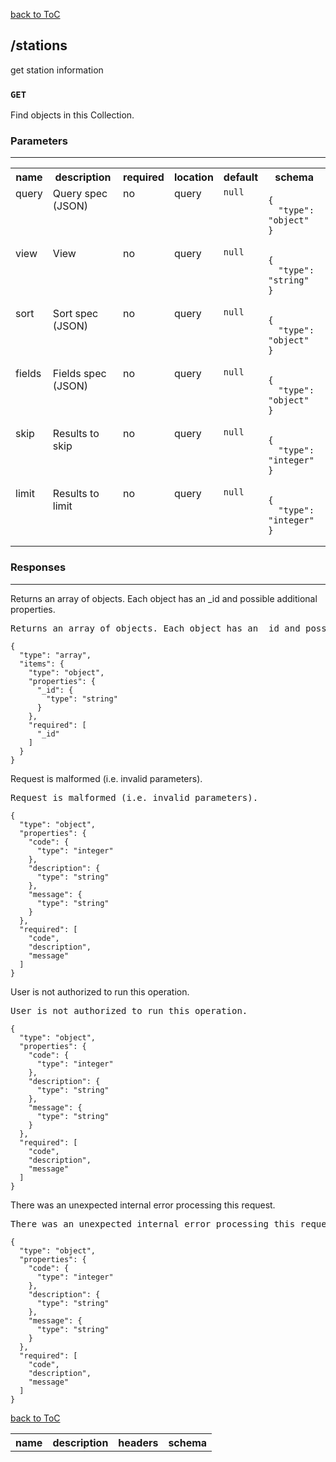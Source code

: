 [back to ToC](/api-docs/index.md)

## /stations

get station information
### `GET`

Find objects in this Collection.
### Parameters

---

<table>
<tr>
<th> name </th>
<th> description </th>
<th> required </th>
<th> location </th>
<th> default </th>
<th> schema </th>
</tr>



<tr>
<td valign="top"> query </td>
<td valign="top"> Query spec (JSON) </td>
<td valign="top"> no </td>
<td valign="top"> query </td>
<td valign="top"> 
<code>null</code>
</td>
<td valign="top">
<pre><code>{
  "type": "object"
}
</code></pre>
</td>
</tr>



<tr>
<td valign="top"> view </td>
<td valign="top"> View </td>
<td valign="top"> no </td>
<td valign="top"> query </td>
<td valign="top"> 
<code>null</code>
</td>
<td valign="top">
<pre><code>{
  "type": "string"
}
</code></pre>
</td>
</tr>



<tr>
<td valign="top"> sort </td>
<td valign="top"> Sort spec (JSON) </td>
<td valign="top"> no </td>
<td valign="top"> query </td>
<td valign="top"> 
<code>null</code>
</td>
<td valign="top">
<pre><code>{
  "type": "object"
}
</code></pre>
</td>
</tr>



<tr>
<td valign="top"> fields </td>
<td valign="top"> Fields spec (JSON) </td>
<td valign="top"> no </td>
<td valign="top"> query </td>
<td valign="top"> 
<code>null</code>
</td>
<td valign="top">
<pre><code>{
  "type": "object"
}
</code></pre>
</td>
</tr>



<tr>
<td valign="top"> skip </td>
<td valign="top"> Results to skip </td>
<td valign="top"> no </td>
<td valign="top"> query </td>
<td valign="top"> 
<code>null</code>
</td>
<td valign="top">
<pre><code>{
  "type": "integer"
}
</code></pre>
</td>
</tr>



<tr>
<td valign="top"> limit </td>
<td valign="top"> Results to limit </td>
<td valign="top"> no </td>
<td valign="top"> query </td>
<td valign="top"> 
<code>null</code>
</td>
<td valign="top">
<pre><code>{
  "type": "integer"
}
</code></pre>
</td>
</tr>



</table>


### Responses

---

<table>
<tr>
<th> name </th>
<th> description </th>
<th> headers </th>
<th> schema </th>
</tr>
<tr>

</tr>
<tr>
Returns an array of objects. Each object has an _id and possible additional properties.
</tr>
<tr>
<pre>
Returns an array of objects. Each object has an _id and possible additional properties.
</pre>
</tr>
<tr>
<pre><code>{
  "type": "array",
  "items": {
    "type": "object",
    "properties": {
      "_id": {
        "type": "string"
      }
    },
    "required": [
      "_id"
    ]
  }
}
</code></pre>
</tr>
<tr>

</tr>
<tr>
Request is malformed (i.e. invalid parameters).
</tr>
<tr>
<pre>
Request is malformed (i.e. invalid parameters).
</pre>
</tr>
<tr>
<pre><code>{
  "type": "object",
  "properties": {
    "code": {
      "type": "integer"
    },
    "description": {
      "type": "string"
    },
    "message": {
      "type": "string"
    }
  },
  "required": [
    "code",
    "description",
    "message"
  ]
}
</code></pre>
</tr>
<tr>

</tr>
<tr>
User is not authorized to run this operation.
</tr>
<tr>
<pre>
User is not authorized to run this operation.
</pre>
</tr>
<tr>
<pre><code>{
  "type": "object",
  "properties": {
    "code": {
      "type": "integer"
    },
    "description": {
      "type": "string"
    },
    "message": {
      "type": "string"
    }
  },
  "required": [
    "code",
    "description",
    "message"
  ]
}
</code></pre>
</tr>
<tr>

</tr>
<tr>
There was an unexpected internal error processing this request.
</tr>
<tr>
<pre>
There was an unexpected internal error processing this request.
</pre>
</tr>
<tr>
<pre><code>{
  "type": "object",
  "properties": {
    "code": {
      "type": "integer"
    },
    "description": {
      "type": "string"
    },
    "message": {
      "type": "string"
    }
  },
  "required": [
    "code",
    "description",
    "message"
  ]
}
</code></pre>
</tr>


[back to ToC](/api-docs/index.md)
